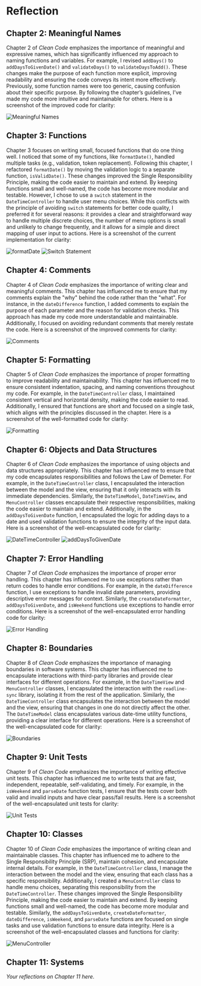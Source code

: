 # Reflection

## Chapter 2: Meaningful Names
Chapter 2 of *Clean Code* emphasizes the importance of meaningful and expressive names, which has significantly influenced my approach to naming functions and variables. For example, I revised `addDays()` to `addDaysToGivenDate()` and `validateDays()` to `validateDaysToAdd()`. These changes make the purpose of each function more explicit, improving readability and ensuring the code conveys its intent more effectively. Previously, some function names were too generic, causing confusion about their specific purpose. By following the chapter’s guidelines, I’ve made my code more intuitive and maintainable for others. Here is a screenshot of the improved code for clarity:

![Meaningful Names](./images/Names.png)

## Chapter 3: Functions
Chapter 3 focuses on writing small, focused functions that do one thing well. I noticed that some of my functions, like `formatDate()`, handled multiple tasks (e.g., validation, token replacement). Following this chapter, I refactored `formatDate()` by moving the validation logic to a separate function, `isValidDate()`. These changes improved the Single Responsibility Principle, making the code easier to maintain and extend. By keeping functions small and well-named, the code has become more modular and testable. However, I chose to use a `switch` statement in the `DateTimeController` to handle user menu choices. While this conflicts with the principle of avoiding `switch` statements for better code quality, I preferred it for several reasons: it provides a clear and straightforward way to handle multiple discrete choices, the number of menu options is small and unlikely to change frequently, and it allows for a simple and direct mapping of user input to actions. Here is a screenshot of the current implementation for clarity:

![formatDate](./images/formatDate.png)
![Switch Statement](./images/SwitchStatement.png)

## Chapter 4: Comments
Chapter 4 of *Clean Code* emphasizes the importance of writing clear and meaningful comments. This chapter has influenced me to ensure that my comments explain the "why" behind the code rather than the "what". For instance, in the `dateDifference` function, I added comments to explain the purpose of each parameter and the reason for validation checks. This approach has made my code more understandable and maintainable. Additionally, I focused on avoiding redundant comments that merely restate the code. Here is a screenshot of the improved comments for clarity:

![Comments](./images/Comments.png)

## Chapter 5: Formatting
Chapter 5 of *Clean Code* emphasizes the importance of proper formatting to improve readability and maintainability. This chapter has influenced me to ensure consistent indentation, spacing, and naming conventions throughout my code. For example, in the `DateTimeController` class, I maintained consistent vertical and horizontal density, making the code easier to read. Additionally, I ensured that functions are short and focused on a single task, which aligns with the principles discussed in the chapter. Here is a screenshot of the well-formatted code for clarity:

![Formatting](./images/Formatting.png)

## Chapter 6: Objects and Data Structures
Chapter 6 of *Clean Code* emphasizes the importance of using objects and data structures appropriately. This chapter has influenced me to ensure that my code encapsulates responsibilities and follows the Law of Demeter. For example, in the `DateTimeController` class, I encapsulated the interaction between the model and the view, ensuring that it only interacts with its immediate dependencies. Similarly, the `DateTimeModel`, `DateTimeView`, and `MenuController` classes encapsulate their respective responsibilities, making the code easier to maintain and extend. Additionally, in the `addDaysToGivenDate` function, I encapsulated the logic for adding days to a date and used validation functions to ensure the integrity of the input data. Here is a screenshot of the well-encapsulated code for clarity:

![DateTimeController](./images/DateTimeController.png)
![addDaysToGivenDate](./images/addDaysToGivenDate.png)


## Chapter 7: Error Handling
Chapter 7 of *Clean Code* emphasizes the importance of proper error handling. This chapter has influenced me to use exceptions rather than return codes to handle error conditions. For example, in the `dateDifference` function, I use exceptions to handle invalid date parameters, providing descriptive error messages for context. Similarly, the `createDateFormatter`, `addDaysToGivenDate`, and `isWeekend` functions use exceptions to handle error conditions. Here is a screenshot of the well-encapsulated error handling code for clarity:

![Error Handling](./images/ErrorHandling.png)

## Chapter 8: Boundaries
Chapter 8 of *Clean Code* emphasizes the importance of managing boundaries in software systems. This chapter has influenced me to encapsulate interactions with third-party libraries and provide clear interfaces for different operations. For example, in the `DateTimeView` and `MenuController` classes, I encapsulated the interaction with the `readline-sync` library, isolating it from the rest of the application. Similarly, the `DateTimeController` class encapsulates the interaction between the model and the view, ensuring that changes in one do not directly affect the other. The `DateTimeModel` class encapsulates various date-time utility functions, providing a clear interface for different operations. Here is a screenshot of the well-encapsulated code for clarity:

![Boundaries](./images/Boundaries.png)

## Chapter 9: Unit Tests
Chapter 9 of *Clean Code* emphasizes the importance of writing effective unit tests. This chapter has influenced me to write tests that are fast, independent, repeatable, self-validating, and timely. For example, in the `isWeekend` and `parseDate` function tests, I ensure that the tests cover both valid and invalid inputs and have clear pass/fail results. Here is a screenshot of the well-encapsulated unit tests for clarity:

![Unit Tests](./images/UnitTests.png)

## Chapter 10: Classes
Chapter 10 of *Clean Code* emphasizes the importance of writing clean and maintainable classes. This chapter has influenced me to adhere to the Single Responsibility Principle (SRP), maintain cohesion, and encapsulate internal details. For example, in the `DateTimeController` class, I manage the interaction between the model and the view, ensuring that each class has a specific responsibility. Additionally, I created a `MenuController` class to handle menu choices, separating this responsibility from the `DateTimeController`. These changes improved the Single Responsibility Principle, making the code easier to maintain and extend. By keeping functions small and well-named, the code has become more modular and testable. Similarly, the `addDaysToGivenDate`, `createDateFormatter`, `dateDifference`, `isWeekend`, and `parseDate` functions are focused on single tasks and use validation functions to ensure data integrity. Here is a screenshot of the well-encapsulated classes and functions for clarity:

![MenuController](./images/MenuController.png)

## Chapter 11: Systems
*Your reflections on Chapter 11 here.*
